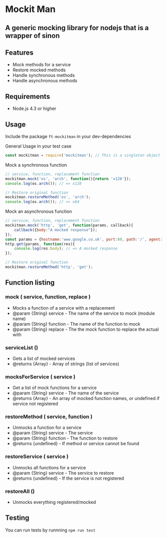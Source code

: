 # Mockit Man
A generic mocking library for nodejs that is a wrapper of sinon
--
## Features
 * Mock methods for a service
 * Restore mocked methods
 * Handle synchronous methods
 * Handle asynchronous methods

## Requirements
* Node.js 4.3 or higher

## Usage
Include the package `ft-mockitman` in your dev-dependencies

General Usage in your test case
```javascript
const mockitman = require('mockitman'); // This is a singleton object
```

Mock a synchronous function
```javascript
// service, function, replacement function 
mockitman.mock('os', 'arch', function(){return 'x128'});
console.log(os.arch()); // => x128

// Restore original function
mockitman.restoreMethod('os', 'arch');
console.log(os.arch()); // => x64
```

Mock an asynchronous function
```javascript
// service, function, replacement function 
mockitman.mock('http', 'get', function(params, callback){
    callback({body:"A mocked response"});
});
const params = {hostname:'www.google.co.uk', port:80, path:'/', agent: false};
http.get(params, function(res){
    console.log(res.body); // => A mocked response
});

// Restore original function
mockitman.restoreMethod('http', 'get');
```

## Function listing
### mock ( service, function, replace )
* Mocks a function of a service with a replacement
* @param {String} service - The name of the service to mock (module name)
* @param {String} function - The name of the function to mock
* @param {String} replace - The the mock function to replace the actual with

### serviceList ()
* Gets a list of mocked services
* @returns {Array} - Array of strings (list of services)

### mocksForService ( service )
* Get a list of mock functions for a service
* @param {String} service - The name of the service
* @returns {Array} - An array of mocked function names, or undefined if service not registered 

### restoreMethod ( service, function )
* Unmocks a function for a service
* @param {String} service - The service
* @param {String} function - The function to restore
* @returns {undefined} - If method or service cannot be found

### restoreService ( service )
* Unmocks all functions for a service
* @param {String} service - The service to restore
* @returns {undefined} - If the service is not registered

### restoreAll ()
 * Unmocks everything registered/mocked

## Testing
You can run tests by runnning `npm run test`